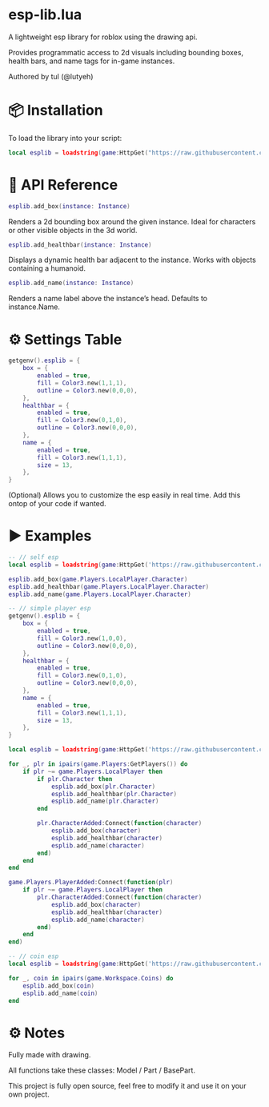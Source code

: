 # esp-lib.lua
A lightweight esp library for roblox using the drawing api.

Provides programmatic access to 2d visuals including bounding boxes, health bars, and name tags for in-game instances.

Authored by tul (@lutyeh)

# 📦 Installation
To load the library into your script:
```lua
local esplib = loadstring(game:HttpGet("https://raw.githubusercontent.com/tulontop/esp-lib.lua/refs/heads/main/source.lua"))()
```

# 🧩 API Reference
```lua
esplib.add_box(instance: Instance)
```
Renders a 2d bounding box around the given instance.
Ideal for characters or other visible objects in the 3d world.

```lua
esplib.add_healthbar(instance: Instance)
```
Displays a dynamic health bar adjacent to the instance.
Works with objects containing a humanoid.

```lua
esplib.add_name(instance: Instance)
```
Renders a name label above the instance’s head.
Defaults to instance.Name.

# ⚙️ Settings Table

```lua
getgenv().esplib = {
    box = {
        enabled = true,
        fill = Color3.new(1,1,1),
        outline = Color3.new(0,0,0),
    },
    healthbar = {
        enabled = true,
        fill = Color3.new(0,1,0),
        outline = Color3.new(0,0,0),
    },
    name = {
        enabled = true,
        fill = Color3.new(1,1,1),
        size = 13,
    },
}
```
(Optional) Allows you to customize the esp easily in real time. Add this ontop of your code if wanted.

# ▶️ Examples

```lua
-- // self esp
local esplib = loadstring(game:HttpGet('https://raw.githubusercontent.com/tulontop/esp-lib.lua/refs/heads/main/source.lua'))()

esplib.add_box(game.Players.LocalPlayer.Character)
esplib.add_healthbar(game.Players.LocalPlayer.Character)
esplib.add_name(game.Players.LocalPlayer.Character)
```

```lua
-- // simple player esp
getgenv().esplib = {
    box = {
        enabled = true,
        fill = Color3.new(1,0,0),
        outline = Color3.new(0,0,0),
    },
    healthbar = {
        enabled = true,
        fill = Color3.new(0,1,0),
        outline = Color3.new(0,0,0),
    },
    name = {
        enabled = true,
        fill = Color3.new(1,1,1),
        size = 13,
    },
}

local esplib = loadstring(game:HttpGet('https://raw.githubusercontent.com/tulontop/esp-lib.lua/refs/heads/main/source.lua'))()

for _, plr in ipairs(game.Players:GetPlayers()) do
    if plr ~= game.Players.LocalPlayer then
        if plr.Character then
            esplib.add_box(plr.Character)
            esplib.add_healthbar(plr.Character)
            esplib.add_name(plr.Character)
        end

        plr.CharacterAdded:Connect(function(character)
            esplib.add_box(character)
            esplib.add_healthbar(character)
            esplib.add_name(character)
        end)
    end
end

game.Players.PlayerAdded:Connect(function(plr)
    if plr ~= game.Players.LocalPlayer then
        plr.CharacterAdded:Connect(function(character)
            esplib.add_box(character)
            esplib.add_healthbar(character)
            esplib.add_name(character)
        end)
    end
end)
```


```lua
-- // coin esp
local esplib = loadstring(game:HttpGet('https://raw.githubusercontent.com/tulontop/esp-lib.lua/refs/heads/main/source.lua'))()

for _, coin in ipairs(game.Workspace.Coins) do
    esplib.add_box(coin)
    esplib.add_name(coin)
end
```

# ⚙️ Notes
Fully made with drawing.

All functions take these classes: Model / Part / BasePart.

This project is fully open source, feel free to modify it and use it on your own project.
